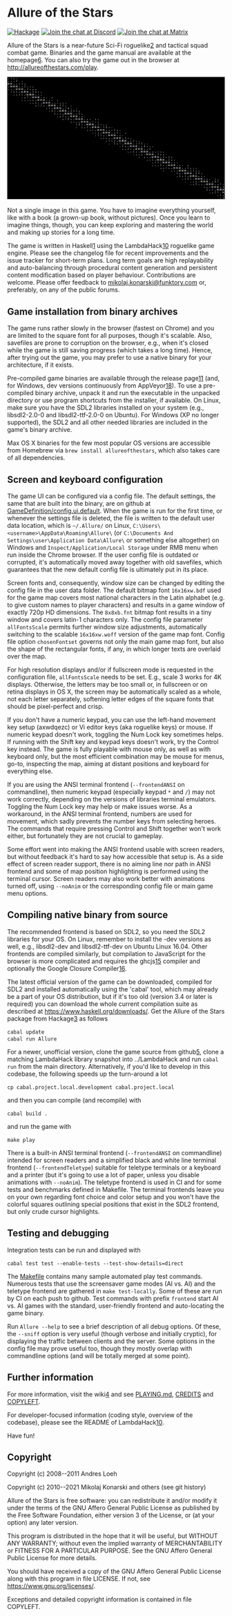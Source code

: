 Allure of the Stars
===================

[![Hackage](https://img.shields.io/hackage/v/Allure.svg)](https://hackage.haskell.org/package/Allure)
[![Join the chat at Discord](https://img.shields.io/discord/688792755564052486.svg?label=chat%20on%20Discord&logo=discord&logoColor=ffffff&color=7389D8&labelColor=6A7EC2)](https://discord.gg/87Ghnws)
[![Join the chat at Matrix](https://img.shields.io/matrix/lambdahack:mozilla.org.svg?label=chat%20on%20Matrix&logo=matrix&server_fqdn=mozilla.modular.im)](https://matrix.to/#/!HnbpAHMjOGHlYtrASl:mozilla.org?via=mozilla.modular.im)

Allure of the Stars is a near-future Sci-Fi roguelike[2]
and tactical squad combat game. Binaries and the game manual
are available at the homepage[6]. You can also try the game out
in the browser at http://allureofthestars.com/play.

![gameplay screenshot](https://raw.githubusercontent.com/AllureOfTheStars/media/master/screenshot/allureofthestars.com.second.attempt.gif)

Not a single image in this game. You have to imagine everything
yourself, like with a book (a grown-up book, without pictures).
Once you learn to imagine things, though, you can keep exploring
and mastering the world and making up stories for a long time.

The game is written in Haskell[1] using the LambdaHack[10]
roguelike game engine.
Please see the changelog file for recent improvements
and the issue tracker for short-term plans. Long term goals
are high replayability and auto-balancing through procedural
content generation and persistent content modification
based on player behaviour. Contributions are welcome.
Please offer feedback to mikolaj.konarski@funktory.com or, preferably,
on any of the public forums.


Game installation from binary archives
--------------------------------------

The game runs rather slowly in the browser (fastest on Chrome) and you are
limited to the square font for all purposes, though it's scalable.
Also, savefiles are prone to corruption on the browser,
e.g., when it's closed while the game is still saving progress
(which takes a long time). Hence, after trying out the game,
you may prefer to use a native binary for your architecture, if it exists.

Pre-compiled game binaries are available through the release page[11]
(and, for Windows, dev versions continuously from AppVeyor[18]).
To use a pre-compiled binary archive, unpack it and run the executable
in the unpacked directory or use program shortcuts from the installer,
if available. On Linux, make sure you have the SDL2 libraries installed
on your system (e.g., libsdl2-2.0-0 and libsdl2-ttf-2.0-0 on Ubuntu).
For Windows (XP no longer supported), the SDL2 and all other needed libraries
are included in the game's binary archive.

Max OS X binaries for the few most popular OS versions are accessible
from Homebrew via `brew install allureofthestars`,
which also takes care of all dependencies.


Screen and keyboard configuration
---------------------------------

The game UI can be configured via a config file.
The default settings, the same that are built into the binary,
are on github at [GameDefinition/config.ui.default](https://github.com/AllureOfTheStars/Allure/blob/master/GameDefinition/config.ui.default).
When the game is run for the first time, or whenever the settings file
is deleted, the file is written to the default user data location,
which is `~/.Allure/` on Linux,
`C:\Users\<username>\AppData\Roaming\Allure\`
(or `C:\Documents And Settings\user\Application Data\Allure\`
or something else altogether) on Windows
and `Inspect/Application/Local Storage` under RMB menu
when run inside the Chrome browser.
If the user config file is outdated or corrupted, it's automatically
moved away together with old savefiles, which guarantees that the new
default config file is ultimately put in its place.

Screen fonts and, consequently, window size can be changed by editing
the config file in the user data folder. The default bitmap font
`16x16xw.bdf` used for the game map covers most national characters
in the Latin alphabet (e.g. to give custom names to player characters)
and results in a game window of exactly 720p HD dimensions. The `8x8xb.fnt`
bitmap font results in a tiny window and covers latin-1 characters only.
The config file parameter `allFontsScale` permits further window size
adjustments, automatically switching to the scalable `16x16xw.woff`
version of the game map font. Config file option `chosenFontset` governs
not only the main game map font, but also the shape of the rectangular fonts,
if any, in which longer texts are overlaid over the map.

For high resolution displays and/or if fullscreen mode is requested
in the configuration file, `allFontsScale` needs to be set.
E.g., scale 3 works for 4K displays. Otherwise, the letters may be
too small or, in fullscreen or on retina displays in OS X,
the screen may be automatically scaled as a whole, not each letter
separately, softening letter edges of the square fonts that should
be pixel-perfect and crisp.

If you don't have a numeric keypad, you can use the left-hand movement
key setup (axwdqezc) or Vi editor keys (aka roguelike keys) or mouse.
If numeric keypad doesn't work, toggling the Num Lock key sometimes helps.
If running with the Shift key and keypad keys doesn't work,
try the Control key instead. The game is fully playable with mouse only,
as well as with keyboard only, but the most efficient combination
may be mouse for menus, go-to, inspecting the map, aiming at distant
positions and keyboard for everything else.

If you are using the ANSI terminal frontend (`--frontendANSI` on commandline),
then numeric keypad (especially keypad `*` and `/`) may not work correctly,
depending on the versions of libraries terminal emulators. Toggling
the Num Lock key may help or make issues worse. As a workaround,
in the ANSI terminal frontend, numbers are used for movement,
which sadly prevents the number keys from selecting heroes.
The commands that require pressing Control and Shift together won't work
either, but fortunately they are not crucial to gameplay.

Some effort went into making the ANSI frontend usable with screen readers,
but without feedback it's hard to say how accessible that setup is.
As a side effect of screen reader support, there is no aiming line
nor path in ANSI frontend and some of map position highlighting
is performed using the terminal cursor. Screen readers may also work
better with animations turned off, using `--noAnim` or the corresponding
config file or main game menu options.


Compiling native binary from source
-----------------------------------

The recommended frontend is based on SDL2, so you need the SDL2 libraries
for your OS. On Linux, remember to install the -dev versions as well,
e.g., libsdl2-dev and libsdl2-ttf-dev on Ubuntu Linux 16.04.
Other frontends are compiled similarly, but compilation to JavaScript
for the browser is more complicated and requires the ghcjs[15] compiler
and optionally the Google Closure Compiler[16].

The latest official version of the game can be downloaded,
compiled for SDL2 and installed automatically using the 'cabal' tool,
which may already be a part of your OS distribution, but if it's too old
(version 3.4 or later is required) you can download the whole current
compilation suite as described at https://www.haskell.org/downloads/.
Get the Allure of the Stars package from Hackage[3] as follows

    cabal update
    cabal run Allure

For a newer, unofficial version, clone the game source from github[5],
clone a matching LambdaHack library snapshot into ../LambdaHack
and run `cabal run` from the main directory.
Alternatively, if you'd like to develop in this codebase,
the following speeds up the turn-around a lot

    cp cabal.project.local.development cabal.project.local

and then you can compile (and recompile) with

    cabal build .

and run the game with

    make play

There is a built-in ANSI terminal frontend (`--frontendANSI` on commandline)
intended for screen readers and a simplified black and white line terminal
frontend (`--frontendTeletype`) suitable for teletype terminals
or a keyboard and a printer (but it's going to use a lot of paper,
unless you disable animations with `--noAnim`). The teletype frontend
is used in CI and for some tests and benchmarks defined in Makefile.
The terminal frontends leave you on your own regarding font choice
and color setup and you won't have the colorful squares outlining
special positions that exist in the SDL2 frontend, but only crude
cursor highlights.


Testing and debugging
---------------------

Integration tests can be run and displayed with

    cabal test test --enable-tests --test-show-details=direct

The [Makefile](https://github.com/AllureOfTheStars/Allure/blob/master/Makefile)
contains many sample automated play test commands.
Numerous tests that use the screensaver game modes (AI vs. AI)
and the teletype frontend are gathered in `make test-locally`.
Some of these are run by CI  on each push to github.
Test commands with prefix `frontend` start AI vs. AI games with
the standard, user-friendly frontend and auto-locating the game binary.

Run `Allure --help` to see a brief description of all debug options.
Of these, the `--sniff` option is very useful (though verbose
and initially cryptic), for displaying the traffic between clients
and the server. Some options in the config file may prove useful too,
though they mostly overlap with commandline options (and will be totally
merged at some point).



Further information
-------------------

For more information, visit the wiki[4]
and see [PLAYING.md](https://github.com/AllureOfTheStars/Allure/blob/master/GameDefinition/PLAYING.md),
[CREDITS](https://github.com/AllureOfTheStars/Allure/blob/master/CREDITS)
and [COPYLEFT](https://github.com/AllureOfTheStars/Allure/blob/master/COPYLEFT).

For developer-focused information (coding style, overview of the codebase),
please see the README of LambdaHack[10].

Have fun!


Copyright
---------

Copyright (c) 2008--2011 Andres Loeh

Copyright (c) 2010--2021 Mikolaj Konarski and others (see git history)

Allure of the Stars is free software: you can redistribute it and/or modify
it under the terms of the GNU Affero General Public License as published by
the Free Software Foundation, either version 3 of the License, or
(at your option) any later version.

This program is distributed in the hope that it will be useful,
but WITHOUT ANY WARRANTY; without even the implied warranty of
MERCHANTABILITY or FITNESS FOR A PARTICULAR PURPOSE. See the
GNU Affero General Public License for more details.

You should have received a copy of the GNU Affero General Public License
along with this program in file LICENSE.
If not, see <https://www.gnu.org/licenses/>.

Exceptions and detailed copyright information is contained in file COPYLEFT.


[1]: https://www.haskell.org/
[2]: http://roguebasin.roguelikedevelopment.org/index.php?title=Berlin_Interpretation
[3]: https://hackage.haskell.org/package/Allure
[4]: https://github.com/AllureOfTheStars/Allure/wiki
[5]: https://github.com/AllureOfTheStars/Allure
[6]: http://allureofthestars.com
[10]: https://github.com/LambdaHack/LambdaHack
[11]: https://github.com/AllureOfTheStars/Allure/releases
[15]: https://github.com/ghcjs/ghcjs
[16]: https://www.npmjs.com/package/google-closure-compiler
[18]: https://ci.appveyor.com/project/Mikolaj/allure/build/artifacts
